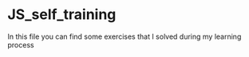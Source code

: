 # JS_self_training
In this file you can find some exercises that I solved during my learning process
